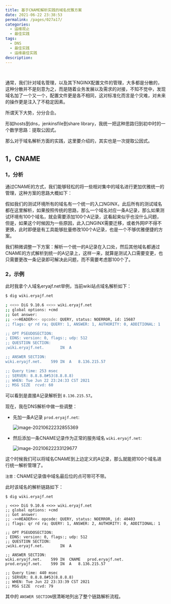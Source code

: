 ```yaml
---
title: 基于CNAME解析实践的域名优雅方案
date: 2021-06-22 23:38:53
permalink: /pages/027a17/
categories:
  - 运维观止
  - 最佳实践
tags:
  - DNS
  - 最佳实践
  - 运维最佳实践
description:
---
```


<br><ArticleTopAd></ArticleTopAd>


通常，我们针对域名管理，以及其下NGINX配置文件的管理，大多都是分散的，这种分散并不是刻意为之，而是随着业务发展以及需求的对接，不知不觉中，发现域名加了一个又一个，配置文件更是各不相同，这对标准化而言是个灾难，对未来的操作更是注入了不稳定因素。

所谓天下大势，分分合合。

形如hosts到dns，jenkinsfile到share library，我统一把这种思路归到初中时的一个数学思路：提取公因式。

那么对于域名解析方面的实践，这里要介绍的，其实也是一次提取公因式。

## 1，CNAME

### 1，分析

通过CNAME的方式，我们能够轻松的将一些相对集中的域名进行更加优雅统一的管理，这种方案的思路大概如下：

假如我们的测试环境所有的域名有一个统一的入口NGINX，此后所有的测试域名都在这里解析，如果按照传统的思路，那么一个域名对应一条A记录，那么如果测试环境有100个域名，就会需要添加100个A记录，这看起来似乎也没什么问题，但是，如果这个时候因为一些原因，此入口NGINX需要迁移，或者外网IP不得不更换，此时即便是有工具能够批量修改100个A记录，也是一个不够优雅便捷的方案。

我们稍微调整一下方案：解析一个统一的A记录在入口处，然后其他域名都通过CNAME的方式解析到统一的A记录上，这样一来，就算是测试入口需要变更，也只需要更改一条记录即可解决此问题，而不需要考虑那100个了。

### 2，示例

此时我拿个人域名eryajf.net举例，当前wiki站点域名解析如下：

```sh
$ dig wiki.eryajf.net

; <<>> DiG 9.10.6 <<>> wiki.eryajf.net
;; global options: +cmd
;; Got answer:
;; ->>HEADER<<- opcode: QUERY, status: NOERROR, id: 15687
;; flags: qr rd ra; QUERY: 1, ANSWER: 1, AUTHORITY: 0, ADDITIONAL: 1

;; OPT PSEUDOSECTION:
; EDNS: version: 0, flags:; udp: 512
;; QUESTION SECTION:
;wiki.eryajf.net.		IN	A

;; ANSWER SECTION:
wiki.eryajf.net.	599	IN	A	8.136.215.57

;; Query time: 253 msec
;; SERVER: 8.8.8.8#53(8.8.8.8)
;; WHEN: Tue Jun 22 23:24:33 CST 2021
;; MSG SIZE  rcvd: 60
```

可以看到是直接A记录解析到 `8.136.215.57`。

现在，我在DNS解析中做一些调整：

- 先加一条A记录 `prod.eryajf.net`:

  ![image-20210622232855369](http://t.eryajf.net/imgs/2021/09/bfbc3079914a13b8.jpg)

- 然后添加一条CNAME记录作为正常的服务域名 `wiki.eryajf.net`:

  ![image-20210622233129677](http://t.eryajf.net/imgs/2021/09/c66e43d18f333430.jpg)


这个时候我们可以将域名CNAME到上边定义的A记录，那么就能把100个域名进行统一解析管理了。

`注意：`CNAME记录值中域名最后位的点可带可不带。

此时该域名的解析链路如下：

```
$ dig wiki.eryajf.net

; <<>> DiG 9.10.6 <<>> wiki.eryajf.net
;; global options: +cmd
;; Got answer:
;; ->>HEADER<<- opcode: QUERY, status: NOERROR, id: 40403
;; flags: qr rd ra; QUERY: 1, ANSWER: 2, AUTHORITY: 0, ADDITIONAL: 1

;; OPT PSEUDOSECTION:
; EDNS: version: 0, flags:; udp: 512
;; QUESTION SECTION:
;wiki.eryajf.net.		IN	A

;; ANSWER SECTION:
wiki.eryajf.net.	599	IN	CNAME	prod.eryajf.net.
prod.eryajf.net.	599	IN	A	8.136.215.57

;; Query time: 440 msec
;; SERVER: 8.8.8.8#53(8.8.8.8)
;; WHEN: Tue Jun 22 23:33:39 CST 2021
;; MSG SIZE  rcvd: 79
```

其中的 `ANSWER SECTION`很清晰地列出了整个链路解析流程。

<br><ArticleTopAd></ArticleTopAd>
